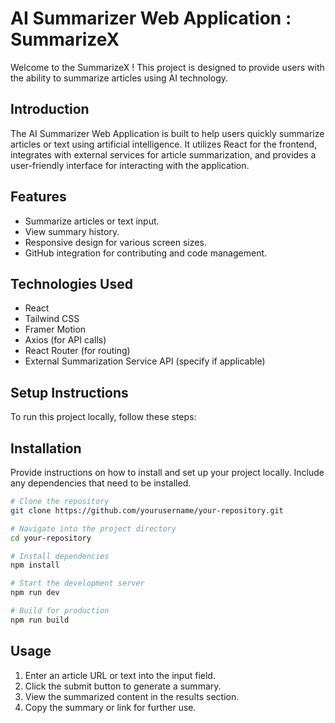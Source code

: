 # AI Summarizer Web Application : SummarizeX

Welcome to the SummarizeX ! This project is designed to provide users with the ability to summarize articles using AI technology.


## Introduction

The AI Summarizer Web Application is built to help users quickly summarize articles or text using artificial intelligence. It utilizes React for the frontend, integrates with external services for article summarization, and provides a user-friendly interface for interacting with the application.

## Features

- Summarize articles or text input.
- View summary history.
- Responsive design for various screen sizes.
- GitHub integration for contributing and code management.

## Technologies Used

- React
- Tailwind CSS
- Framer Motion
- Axios (for API calls)
- React Router (for routing)
- External Summarization Service API (specify if applicable)

## Setup Instructions

To run this project locally, follow these steps:
## Installation

Provide instructions on how to install and set up your project locally. Include any dependencies that need to be installed.

```bash
# Clone the repository
git clone https://github.com/yourusername/your-repository.git

# Navigate into the project directory
cd your-repository

# Install dependencies
npm install
```

```bash
# Start the development server
npm run dev

# Build for production
npm run build
```

## Usage

1. Enter an article URL or text into the input field.
2. Click the submit button to generate a summary.
3. View the summarized content in the results section.
4. Copy the summary or link for further use.

